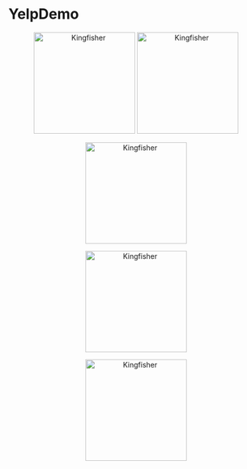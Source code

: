 # YelpDemo
<p align="center">
<img src="https://github.com/judares/YelpDemo/blob/main/Simulator%20Screen%20Shot%20-%20iPhone%208%20Plus%20-%202022-02-13%20at%2008.52.16.png" alt="Kingfisher" title="Screen shot" width="200"/>
  <img src="https://github.com/judares/YelpDemo/blob/main/Simulator%20Screen%20Shot%20-%20iPhone%208%20Plus%20-%202022-02-13%20at%2008.57.45.png" alt="Kingfisher" title="Screen shot" width="200"/>
</p>
<p align="center">
<img src="https://github.com/judares/YelpDemo/blob/main/Simulator%20Screen%20Shot%20-%20iPhone%208%20Plus%20-%202022-02-13%20at%2008.57.45.png" alt="Kingfisher" title="Screen shot" width="200"/>
</p>
<p align="center">
<img src="https://github.com/judares/YelpDemo/blob/main/Simulator%20Screen%20Shot%20-%20iPhone%208%20Plus%20-%202022-02-13%20at%2008.57.56.png" alt="Kingfisher" title="Screen shot" width="200"/>
</p>
<p align="center">
<img src="https://github.com/judares/YelpDemo/blob/main/Simulator%20Screen%20Shot%20-%20iPhone%208%20Plus%20-%202022-02-13%20at%2008.59.08.png" alt="Kingfisher" title="Screen shot" width="200"/>
</p>
